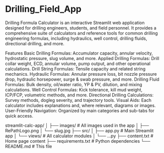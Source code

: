 # Drilling_Field_App

Drilling Formula Calculator is an interactive Streamlit web application designed for drilling engineers, students, and field personnel. It provides a comprehensive suite of calculators and reference tools for common drilling engineering formulas, including hydraulics, well control, drilling fluids, directional drilling, and more.

Features
Basic Drilling Formulas: Accumulator capacity, annular velocity, hydrostatic pressure, slug volume, and more.
Applied Drilling Formulas: Drill collar weight, ECD, annular volume, pump output, and other operational calculations.
Drill String Formulas: Tensile capacity and related string mechanics.
Hydraulic Formulas: Annular pressure loss, bit nozzle pressure drop, hydraulic horsepower, surge & swab pressure, and more.
Drilling Fluid Formulas: Bulk density, oil/water ratio, YP & PV, dilution, and mixing calculations.
Well Control Formulas: Kick tolerance, kill mud weight, ICP/FCP, volumetric methods, and more.
Directional Drilling Calculations: Survey methods, dogleg severity, and trajectory tools.
Visual Aids: Each calculator includes explanations and, where relevant, diagrams or images.
User-Friendly Navigation: Organized by main categories and sub-tabs for quick access.

streamlit-calc-app/
│
├── images/                   # All images used in the app
│   ├── RePathLogo.png
│   └── slug.jpg
├── src/
│   ├── app.py                # Main Streamlit app
│   └── views/                # All calculator modules
│       └── ...py
├── content.txt               # Home page content
├── requirements.txt          # Python dependencies
└── README.md                 # This file
